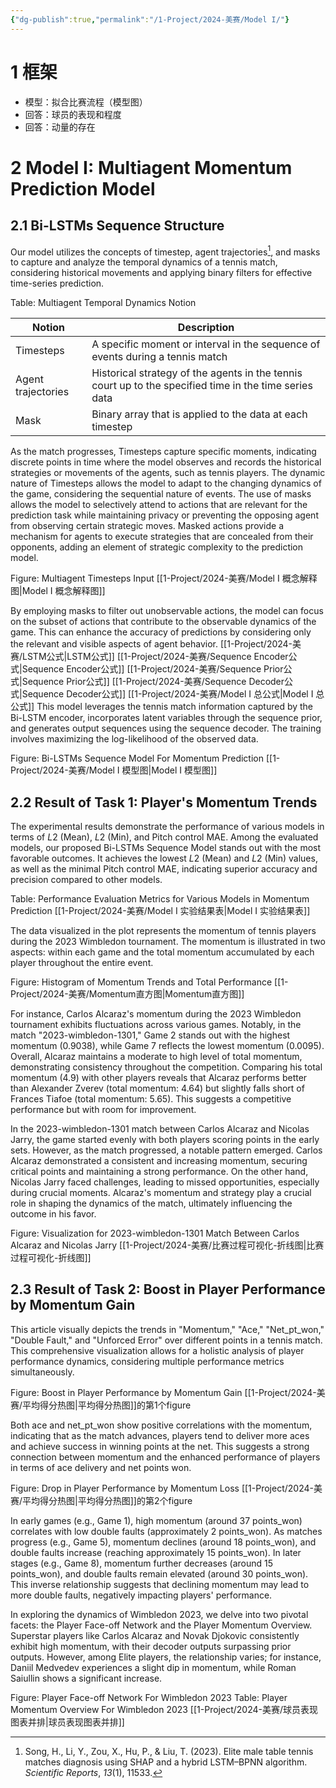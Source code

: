 ```yaml
---
{"dg-publish":true,"permalink":"/1-Project/2024-美赛/Model I/"}
---
```


# 1 框架
- 模型：拟合比赛流程（模型图）
- 回答：球员的表现和程度
- 回答：动量的存在
# 2 Model I: Multiagent Momentum Prediction Model
## 2.1 Bi-LSTMs Sequence Structure
Our model utilizes the concepts of timestep, agent trajectories[^1], and masks to capture and analyze the temporal dynamics of a tennis match, considering historical movements and applying binary filters for effective time-series prediction.

Table: Multiagent Temporal Dynamics Notion

| Notion | Description |
| ---- | ---- |
| Timesteps | A specific moment or interval in the sequence of events during a tennis match |
| Agent trajectories | Historical strategy of the agents in the tennis court up to the specified time in the time series data |
| Mask | Binary array that is applied to the data at each timestep |

As the match progresses, Timesteps capture specific moments, indicating discrete points in time where the model observes and records the historical strategies or movements of the agents, such as tennis players. The dynamic nature of Timesteps allows the model to adapt to the changing dynamics of the game, considering the sequential nature of events.  The use of masks allows the model to selectively attend to actions that are relevant for the prediction task while maintaining privacy or preventing the opposing agent from observing certain strategic moves. Masked actions provide a mechanism for agents to execute strategies that are concealed from their opponents, adding an element of strategic complexity to the prediction model.

Figure: Multiagent Timesteps Input
[[1-Project/2024-美赛/Model I 概念解释图\|Model I 概念解释图]]

By employing masks to filter out unobservable actions, the model can focus on the subset of actions that contribute to the observable dynamics of the game. This can enhance the accuracy of predictions by considering only the relevant and visible aspects of agent behavior.
[[1-Project/2024-美赛/LSTM公式\|LSTM公式]]
[[1-Project/2024-美赛/Sequence Encoder公式\|Sequence Encoder公式]]
[[1-Project/2024-美赛/Sequence Prior公式\|Sequence Prior公式]]
[[1-Project/2024-美赛/Sequence Decoder公式\|Sequence Decoder公式]]
[[1-Project/2024-美赛/Model I 总公式\|Model I 总公式]]
This model leverages the tennis match information captured by the Bi-LSTM encoder, incorporates latent variables through the sequence prior, and generates output sequences using the sequence decoder. The training involves maximizing the log-likelihood of the observed data.

Figure: Bi-LSTMs Sequence Model For Momentum Prediction
[[1-Project/2024-美赛/Model I 模型图\|Model I 模型图]]

## 2.2 Result of Task 1: Player's Momentum Trends
The experimental results demonstrate the performance of various models in terms of $L2$ (Mean), $L2$ (Min), and Pitch control MAE. Among the evaluated models, our proposed Bi-LSTMs Sequence Model stands out with the most favorable outcomes. It achieves the lowest $L2$ (Mean) and $L2$ (Min) values, as well as the minimal Pitch control MAE, indicating superior accuracy and precision compared to other models.

Table: Performance Evaluation Metrics for Various Models in Momentum Prediction
[[1-Project/2024-美赛/Model I 实验结果表\|Model I 实验结果表]]

The data visualized in the plot represents the momentum of tennis players during the 2023 Wimbledon tournament. The momentum is illustrated in two aspects: within each game and the total momentum accumulated by each player throughout the entire event.

Figure: Histogram of Momentum Trends and Total Performance
[[1-Project/2024-美赛/Momentum直方图\|Momentum直方图]]

For instance, Carlos Alcaraz's momentum during the 2023 Wimbledon tournament exhibits fluctuations across various games. Notably, in the match "2023-wimbledon-1301," Game 2 stands out with the highest momentum (0.9038), while Game 7 reflects the lowest momentum (0.0095). Overall, Alcaraz maintains a moderate to high level of total momentum, demonstrating consistency throughout the competition.
Comparing his total momentum (4.9) with other players reveals that Alcaraz performs better than Alexander Zverev (total momentum: 4.64) but slightly falls short of Frances Tiafoe (total momentum: 5.65). This suggests a competitive performance but with room for improvement.

In the 2023-wimbledon-1301 match between Carlos Alcaraz and Nicolas Jarry, the game started evenly with both players scoring points in the early sets. However, as the match progressed, a notable pattern emerged. Carlos Alcaraz demonstrated a consistent and increasing momentum, securing critical points and maintaining a strong performance. On the other hand, Nicolas Jarry faced challenges, leading to missed opportunities, especially during crucial moments. Alcaraz's momentum and strategy play a crucial role in shaping the dynamics of the match, ultimately influencing the outcome in his favor.

Figure: Visualization for 2023-wimbledon-1301 Match Between Carlos Alcaraz and Nicolas Jarry
[[1-Project/2024-美赛/比赛过程可视化-折线图\|比赛过程可视化-折线图]]

## 2.3 Result of Task 2: Boost in Player Performance by Momentum Gain
This article visually depicts the trends in "Momentum," "Ace," "Net_pt_won," "Double Fault," and "Unforced Error" over different points in a tennis match. This comprehensive visualization allows for a holistic analysis of player performance dynamics, considering multiple performance metrics simultaneously.

Figure: Boost in Player Performance by Momentum Gain
[[1-Project/2024-美赛/平均得分热图\|平均得分热图]]的第1个figure

Both ace and net_pt_won show positive correlations with the momentum, indicating that as the match advances, players tend to deliver more aces and achieve success in winning points at the net. This suggests a strong connection between momentum and the enhanced performance of players in terms of ace delivery and net points won.

Figure: Drop in Player Performance by Momentum Loss
[[1-Project/2024-美赛/平均得分热图\|平均得分热图]]的第2个figure

In early games (e.g., Game 1), high momentum (around 37 points_won) correlates with low double faults (approximately 2 points_won). As matches progress (e.g., Game 5), momentum declines (around 18 points_won), and double faults increase (reaching approximately 15 points_won). In later stages (e.g., Game 8), momentum further decreases (around 15 points_won), and double faults remain elevated (around 30 points_won). This inverse relationship suggests that declining momentum may lead to more double faults, negatively impacting players' performance.

In exploring the dynamics of Wimbledon 2023, we delve into two pivotal facets: the Player Face-off Network and the Player Momentum Overview. Superstar players like Carlos Alcaraz and Novak Djokovic consistently exhibit high momentum, with their decoder outputs surpassing prior outputs. However, among Elite players, the relationship varies; for instance, Daniil Medvedev experiences a slight dip in momentum, while Roman Saiullin shows a significant increase.

Figure: Player Face-off Network For Wimbledon 2023
Table: Player Momentum Overview For Wimbledon 2023
[[1-Project/2024-美赛/球员表现图表并排\|球员表现图表并排]]


[^1]: Song, H., Li, Y., Zou, X., Hu, P., & Liu, T. (2023). Elite male table tennis matches diagnosis using SHAP and a hybrid LSTM–BPNN algorithm. _Scientific Reports_, _13_(1), 11533.